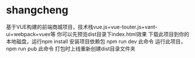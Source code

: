 # shangcheng
基于VUE构建的前端商城项目，技术栈vue.js+vue-touter.js+vant-ui+webpack+vuex等
你可以先预览dist目录下index.html效果
下载此项目到你的本地磁盘，运行npm install 安装项目依赖包
npm run dev 此命令 运行此项目，
npm run pub 此命令 打包时上线重新创建dist目录文件夹
